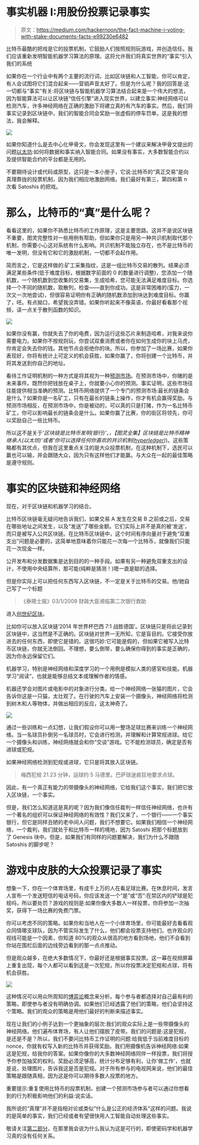 # 事实机器 I:用股份投票记录事实

> 原文：<https://medium.com/hackernoon/the-fact-machine-i-voting-with-stake-documents-facts-e99230e6482>

比特币最酷的把戏是它的投票机制，它鼓励人们按照规则玩游戏，并创造信任。我们应该重新发明智能机器学习算法的原理。这将允许我们将真实世界的“事实”引入我们的系统

如果你在一个行业中有两个主要的流行词，比如区块链和人工智能，你可以肯定，有人会试图将它们混合起来——营销声音太好了。但是为什么呢？我的回答是:这一切都与“事实”有关:将区块链与智能机器学习算法结合起来是一个伟大的想法，因为智能算法可以让区块链“信任引擎”进入现实世界，以建立事实:神经网络可以检测汽车，许多神经网络在正确的激励下将建立真的有汽车的事实。然后，我们将事实记录到区块链中，我们的智能合同会奖励一张虚假的停车罚单。这是我的想法，我会解释。

![](img/73ddfe5754a81e1dfe7149b4ccfe980b.png)

如果你知道什么是去中心化甲骨文，你会发现这里有一个建议来解决甲骨文提出的问题[以太坊](https://www.ethereum.org/):如何将数据和事实纳入智能合同。如果没有事实，大多数智能合约以及提供智能合约的平台都是无用的。

不要期待设计或代码或原型，这只是一本小册子，它说:比特币的“真正交易”是向真理靠拢的投票机制，因为我们相应地激励网络。我们最好有第三，第四和第 n 次看 Satoshis 的把戏。

# 那么，比特币的“真”是什么呢？

看看这里的，如果你不熟悉比特币的工作原理，这是主要思路。这并不是说区块链不重要，图灵完整性对一些用例有帮助，但如果你只是用另一种共识机制取代那个机制，你需要小心这对系统有什么影响。共识机制不能独立存在，也不是比特币的唯一发明，但没有它和它的激励机制，一切都不会起作用。

简而言之，它是这样做的:矿工采集指纹，这是一组比特币交易的散列。结果必须满足某些条件(低于难度目标，根据数字前面的 0 的数量进行调整)，您添加一个随机数，一个随机数到您收集的交易集，生成哈希，您可能无法满足难度目标。你选择一个不同的随机数，取散列，检查——直到你成功。这是非常困难的(蛮力，一次又一次地尝试)，但很容易证明你有正确的随机数添加到块达到难度目标。你赢了，呸。有点拗口，希望我没弄错。如果你听起来不像英语，你最好看看那个视频，读一点关于散列函数的知识。

![](img/d8da9d058c3098a04118cdb76462867f.png)

如果你没有赢，你就失去了你的电费，因为运行这些芯片来制造哈希，对我来说你需要电力。如果你不按规则玩，你尝试双重消费或者你在如何生成你的块上马虎，你肯定会失去你的钱。其他节点会拒绝你的块。所以，你参加了一场比赛，如果你表现好，你将有统计上可定义的机会获胜，如果你赢了，你将创建一个比特币，并将其发送到你自己的地址。

看待工作证明机制的一种方式是将其视为一种[预测市场](https://en.wikipedia.org/wiki/Prediction_market)。在预测市场中，你赌的是未来事件。既然你把钱放在桌子上，你就要小心你的预测。事实证明，这些市场往往能提供相当准确的预测。比特币网络提供了一个专门的预测市场:最长的链条会是什么？如果你是一名矿工，只有在最长的链条上操作，你才有机会赢得奖励。与预测市场相反，在预测市场中，你是被动的，可以真的只是打赌，作为一名比特币矿工，你可以影响最长的链条会是什么。如果你赢了比赛，你的街区将领先，你可以奖励自己一些比特币。

所以这不是关于'*区块链是比特币发明(银行)'*，*，【图灵全集】区块链是比特币精神继承人(以太坊)'*或者'*你可以选择任何你喜欢的共识机制(*[*hyperledger*](https://hyperledger.org)*)*)。这些策略都有其优点，但我在这里重点关注的是大众投票机制，在这种机制下，选民可以赢也可以输，并会跟随大众，因为只有这样他们才能赢。与大众在一起的最佳策略是遵守规则。

# 事实的区块链和神经网络

现在，对于区块链和机器学习的结合。

比特币区块链毫无疑问地告诉我们，如果交易 A 发生在交易 B 之前或之后，交易在哪些地址之间发生，以及“发送”了哪些金额。它们实际上并不是真的被‘发送’，而只是被写入公共区块链。在比特币区块链中，这个时间有序向量对于避免“双重支出”问题是必要的，这简单地意味着你只能花一次每一个比特币，就像我们只能花一次现金一样。

公开发布和分发数据集是达到目的的一种手段。如果有另一种避免双重支出的设计，不使用中央结算所，那可能(纯粹是猜测！)嗯一直是聪的选择。

但是你实际上可以把任何东西写入区块链，不一定是关于比特币的交易。他/她自己写了一个标题

> 《泰晤士报》03/1/2009 财政大臣濒临第二次银行救助

进入[创世纪区块](https://en.bitcoin.it/wiki/Genesis_block)。

比如你可以放入区块链‘2014 年世界杯巴西 7:1 战胜德国’。区块链只是将此记录到区块链中，这当然是不正确的。区块链对世界一无所知，它是盲目的。它接受你放进去的任何东西，即使它是错的。这很巧妙:它可能是假的，但如果它被写入比特币区块链，你就无法倒回。不理想，要么倒带，要么确保你得到的事实是正确的，因为你永远保留它们。

机器学习，特别是神经网络和深度学习的一个用例是模拟人类的感官和技能。机器学习“阅读”，也就是能够总结文本或理解作者的情感。

机器还学会对图片或电影中的对象进行分类。给一个神经网络一张猫的图片，它会告诉你这是一只猫，太壮观了。在行驶的汽车上安装一个摄像头，神经网络将检测到树木和人等物体，并做出相应的反应，这太神奇了。

![](img/546de804147c144d7c14dafb77cd89c4.png)

通过一些训练和一点幻想，让我们假设你可以用一整场足球比赛来训练一个神经网络。当一名球员扑倒另一名球员时，它会进行检测，并理解和计算常规进球。给它一个摄像头和训练，神经网络就会和你“交谈”游戏。它不能检测球员，确定是否有进球或犯规。

如果神经网络检测到犯规或进球，它只是将其放入区块链。

> 梅西犯规 21.23 分钟，运球约 5 马德里。巴萨球迷疯狂地要求点球。

因此，有一个真正有能力的带摄像头的神经网络，它给我们这个事实，我们把它放入区块链，一个事实。

但是，我们怎么知道这是真的呢？因为我们像信任裁判一样信任神经网络，也许有一个著名的组织可以保证神经网络的有效性？我们又来了，一个银行——一个事实银行，但它是同样丑陋的老中间人问题，我们不想要它。如果我们相信一个神经网络，一个裁判，我们就处于和比特币一样的境地，因为 Satoshi 把那个标题放到了 Genesis 块中。但是，如果我们有同样的问题要解决，我们为什么不跟随 Satoshis 的脚步呢？

# 游戏中皮肤的大众投票记录了事实

想象一下，你在一个体育场里，有成千上万的人在看足球比赛。在休息时间，发言人宣布一个发送短信的电话号码，你应该发送一个“是”或“否”:在禁区内的铲球是犯规吗，所以要处罚？游戏的规则是:如果你像大多数人一样投票，你将参加一次抽奖，获得下一场比赛的免费门票。

你可以考虑不同的策略。如果你和当地人在一个小体育场里，你可能最好去看看观众同情哪支球队，因为不管实际发生了什么，他们都会投票支持他们。也许观众的视线可能是一个因素，你知道 80%的观众从很高的地方看到场地，他们不会看到你站在围栏后面的边线旁边看到的那一点点推动。

但是观众越多，在绝大多数情况下，你最好还是根据事实投票。这一幕在视频屏幕上重复出现，每个人都可以看到这是一次犯规，所以你投票决定犯规和点球，将有机会获胜。

![](img/b552438f861fa413970969d15f55bee7.png)

这种情况可以用众所周知的[博弈论](https://www.investopedia.com/terms/n/nash-equilibrium.asp)概念来分析。每个参与者都选择对自己最有利的策略，即使参与者没有明确协调。如果他们已经透露了他们的策略，他们会坚持这个策略。我们的观众的策略是用他们最好的判断来描述事实。

现在让我们的小例子达到一个更抽象的层次:我们的观众实际上是一些带摄像头的神经网络。他们遍布体育场，有人让他们摆脱了皮带。我们的问题是:这是犯规，是还是不是？所以，我们不要问比特币工作证明的问题:给我低于当前难度目标的 nonce，你就有权写入新的比特币并获得奖励。我们用摄像机告诉神经网络:如果这是犯规，给我你的答案。如果你像你的大多数神经网络同伴一样投票，我们将授予你参加抽奖的权利。奖励必须足够高，统计分布足够有利，让你'做工作'，也就是说，处理图片，告诉我这是否是犯规。对于所有参与的电视网来说，他们的最佳策略是跟随真相，因为这是你可以期待多数人投票的地方。

重要提示:重复使用比特币的投票机制，创建一个预测市场参与者可以通过你想看到的行为积极影响他们的利益:说实话。

我所说的“真理”并不是指相对论或类似“什么是公正的经济体系”这样的问题。我说的是简单的事实，我们已经或者有望很快用人工智能自动处理这些事实。

敬请关注[第二部分](/@benedikt.herudek/the-fact-machine-ii-machine-learning-isnt-cryptography-56fe30d3998d)，在那里我会说为什么我认为这是可行的，即使密码学和机器学习真的没有任何关系。